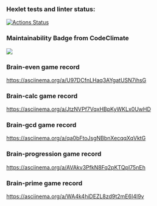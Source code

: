 ### Hexlet tests and linter status:
[![Actions Status](https://github.com/Kysto27/frontend-project-44/workflows/hexlet-check/badge.svg)](https://github.com/Kysto27/frontend-project-44/actions)

### Maintainability Badge from CodeClimate
<a href="https://codeclimate.com/github/Kysto27/frontend-project-44/maintainability"><img src="https://api.codeclimate.com/v1/badges/aac19228216d1a741f37/maintainability" /></a>

### Brain-even game record
https://asciinema.org/a/U97DCfnLHaq3AYgatUSN7ihsG

### Brain-calc game record
https://asciinema.org/a/JtzNVPf7VqxHBpKyWKLx0UwHD

### Brain-gcd game record
https://asciinema.org/a/qa0bFtoJsgNBbnXecqqXqVktG

### Brain-progression game record
https://asciinema.org/a/AVAkv3PfkN8Fq2pKTQpI75nEh

### Brain-prime game record
https://asciinema.org/a/WA4k4hiDEZL8zd9t2mE6I4l9v